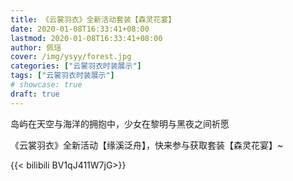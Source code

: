 ```yaml
---
title: 《云裳羽衣》全新活动套装【森灵花宴】
date: 2020-01-08T16:33:41+08:00
lastmod: 2020-01-08T16:33:41+08:00
author: 佩瑶
cover: /img/ysyy/forest.jpg
categories: ["云裳羽衣时装展示"]
tags: ["云裳羽衣时装展示"]
# showcase: true
draft: true
---
```

岛屿在天空与海洋的拥抱中，少女在黎明与黑夜之间祈愿

<!--more-->

《云裳羽衣》全新活动【缘溪泛舟】，快来参与获取套装【森灵花宴】~

{{< bilibili BV1qJ411W7jG>}}